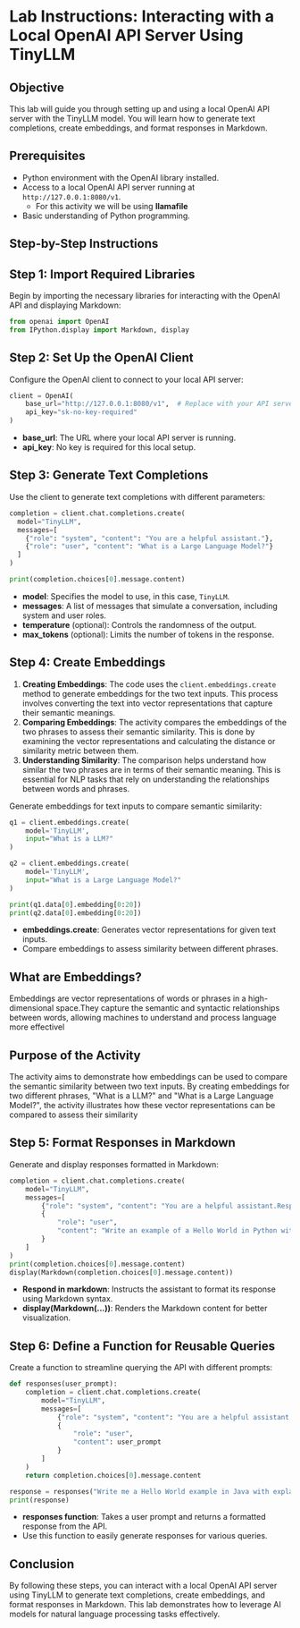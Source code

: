 # Lab Instructions: Interacting with a Local OpenAI API Server Using TinyLLM

## Objective

This lab will guide you through setting up and using a local OpenAI API server with the TinyLLM model. You will learn how to generate text completions, create embeddings, and format responses in Markdown.

## Prerequisites

- Python environment with the OpenAI library installed.
- Access to a local OpenAI API server running at `http://127.0.0.1:8080/v1`. 
  - For this activity we will be using **llamafile** 
- Basic understanding of Python programming.

## Step-by-Step Instructions

## Step 1: Import Required Libraries

Begin by importing the necessary libraries for interacting with the OpenAI API and displaying Markdown:

```python
from openai import OpenAI
from IPython.display import Markdown, display
```

## Step 2: Set Up the OpenAI Client

Configure the OpenAI client to connect to your local API server:

```python
client = OpenAI(
    base_url="http://127.0.0.1:8080/v1",  # Replace with your API server's IP and port if different
    api_key="sk-no-key-required"
)
```

- **base_url**: The URL where your local API server is running.
- **api_key**: No key is required for this local setup.

## Step 3: Generate Text Completions

Use the client to generate text completions with different parameters:

```python
completion = client.chat.completions.create(
  model="TinyLLM",
  messages=[
    {"role": "system", "content": "You are a helpful assistant."},
    {"role": "user", "content": "What is a Large Language Model?"}
  ]
)

print(completion.choices[0].message.content)
```

- **model**: Specifies the model to use, in this case, `TinyLLM`.
- **messages**: A list of messages that simulate a conversation, including system and user roles.
- **temperature** (optional): Controls the randomness of the output.
- **max_tokens** (optional): Limits the number of tokens in the response.

## Step 4: Create Embeddings

1. **Creating Embeddings**: The code uses the `client.embeddings.create` method to generate embeddings for the two text inputs. This process involves converting the text into vector representations that capture their semantic meanings.
2. **Comparing Embeddings**: The activity compares the embeddings of the two phrases to assess their semantic similarity. This is done by examining the vector representations and calculating the distance or similarity metric between them.
3. **Understanding Similarity**: The comparison helps understand how similar the two phrases are in terms of their semantic meaning. This is essential for NLP tasks that rely on understanding the relationships between words and phrases.

Generate embeddings for text inputs to compare semantic similarity:

```python
q1 = client.embeddings.create(
    model='TinyLLM',
    input="What is a LLM?"
)

q2 = client.embeddings.create(
    model='TinyLLM',
    input="What is a Large Language Model?"
)

print(q1.data[0].embedding[0:20])
print(q2.data[0].embedding[0:20])
```

- **embeddings.create**: Generates vector representations for given text inputs.
- Compare embeddings to assess similarity between different phrases.

## What are Embeddings?

Embeddings are vector representations of words or phrases in a high-dimensional space.They capture the semantic and syntactic relationships between words, allowing machines to understand and process language more effectivel

## Purpose of the Activity

The activity aims to demonstrate how embeddings can be used to compare the semantic similarity between two text inputs. By creating embeddings for two different phrases, "What is a LLM?" and "What is a Large Language Model?", the activity illustrates how these vector representations can be compared to assess their similarity



## Step 5: Format Responses in Markdown

Generate and display responses formatted in Markdown:

```python
completion = client.chat.completions.create(
    model="TinyLLM",
    messages=[
        {"role": "system", "content": "You are a helpful assistant.Respond in markdown"},
        {
            "role": "user",
            "content": "Write an example of a Hello World in Python with explanation."
        }
    ]
)
print(completion.choices[0].message.content)
display(Markdown(completion.choices[0].message.content))
```

- **Respond in markdown**: Instructs the assistant to format its response using Markdown syntax.
- **display(Markdown(...))**: Renders the Markdown content for better visualization.

## Step 6: Define a Function for Reusable Queries

Create a function to streamline querying the API with different prompts:

```python
def responses(user_prompt):
    completion = client.chat.completions.create(
        model="TinyLLM",
        messages=[
            {"role": "system", "content": "You are a helpful assistant.Respond in markdown"},
            {
                "role": "user",
                "content": user_prompt
            }
        ]
    )
    return completion.choices[0].message.content

response = responses("Write me a Hello World example in Java with explanations and steps in bullet points")
print(response)
```

- **responses function**: Takes a user prompt and returns a formatted response from the API.
- Use this function to easily generate responses for various queries.

## Conclusion

By following these steps, you can interact with a local OpenAI API server using TinyLLM to generate text completions, create embeddings, and format responses in Markdown. This lab demonstrates how to leverage AI models for natural language processing tasks effectively.